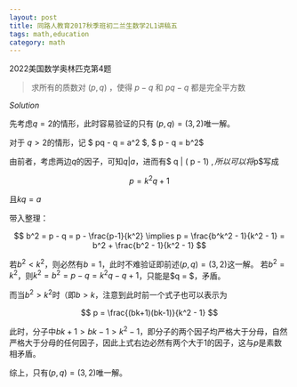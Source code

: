 ```yaml
---
layout: post
title: 同路人教育2017秋季班初二兰生数学2L1讲稿五
tags: math,education
category: math
---
```


2022美国数学奥林匹克第4题

> 求所有的质数对 $(p,q)$ ，使得 $p-q$ 和 $pq-q$ 都是完全平方数

*Solution*

先考虑$q=2$的情形，此时容易验证的只有 $(p,q) = (3,2)$唯一解。

对于 $q>2$的情形，记 $ pq - q = a^2 $, $ p - q = b^2$

由前者，考虑两边$q$的因子，可知$q | a$，进而有$ q | ( p - 1) $, 所以可以将$p$写成

$$
    p = k^2 q + 1
$$

且$kq = a$

带入整理：

$$
    b^2 = p - q = p - \frac{p-1}{k^2} \implies p = \frac{b^k^2 - 1}{k^2 - 1} 
        = b^2 + \frac{b^2 - 1}{k^2 - 1}
$$

若$b^2 < k^2$，则必然有$b = 1$，此时不难验证即前述$(p,q) = (3,2)$这一解。
若$b^2 = k^2$，则$k^2 = b^2 = p - q = k^2q - q + 1$，只能是$q = $，矛盾。

而当$b^2 > k^2$时（即$b > k$，注意到此时前一个式子也可以表示为

$$
    p = \frac{(bk+1)(bk-1)}{k^2 - 1}
$$

此时，分子中$bk + 1 > bk - 1 > k^2 - 1$，即分子的两个因子均严格大于分母，自然严格大于分母的任何因子，因此上式右边必然有两个大于$1$的因子，这与$p$是素数相矛盾。

综上，只有$(p,q) = (3,2)$唯一解。